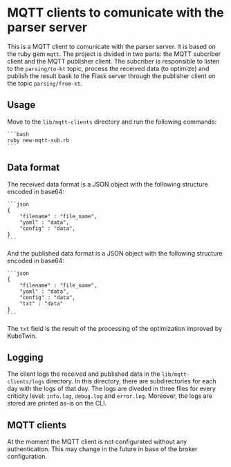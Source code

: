 # MQTT clients to comunicate with the parser server
This is a MQTT client to comunicate with the parser server. It is based on the ruby gem `mqtt`. The project is divided in two parts: the MQTT subcriber client and the MQTT publisher client. The subcriber is responsible to listen to the `parsing/to-kt` topic, process the received data (to optimize) and publish the result bask to the Flask server through the publisher client on the topic `parsing/from-kt`. 

## Usage
Move to the `lib/mqtt-clients` directory and run the following commands:
    
    ```bash
    ruby new-mqtt-sub.rb
    ```

## Data format
The received data format is a JSON object with the following structure encoded in base64:

    ```json
    {
        "filename" : "file_name",
        "yaml" : "data",
        "config" : "data",
    }
    ```
And the published data format is a JSON object with the following structure encoded in base64:

    ```json
    {
        "filename" : "file_name",
        "yaml" : "data",
        "config" : "data",
        "txt" : "data"
    }
    ```
The `txt` field is the result of the processing of the optimization improved by KubeTwin.

## Logging
The client logs the received and published data in the `lib/mqtt-clients/logs` directory. In this directory, there are subdirectories for each day with the logs of that day. The logs are diveded in three files for every criticity level: `info.log`, `debug.log` and `error.log`. Moreover, the logs are stored are printed as-is on the CLI. 

## MQTT clients
At the moment the MQTT client is not configurated without any authentication. This may change in the future in base of the broker configuration.